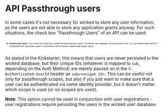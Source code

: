 # API Passthrough users

In some cases it's not necessary for wicked to store any user information, as the users are not able to store any application grants anyway. For such situations, the check box "Passthrough Users" of an API can be used:

![Passthrough Users](images/scope-lookup-passthrough-users.png)

As stated in the Kickstarter, this means that users are never persisted in the wicked database, but their unique IDs (whatever is mapped to `sub`, depending on the Auth Method) are merely passed on in the `X-Authenticated-UserId` header as `sub=<unique id>`. This can be useful not only for passthrough scopes, but also if you just want to make sure that a user can be authenticated via some identity provider, but it doesn't matter which scope is used (or no scopes are used).

**Note**: This option cannot be used in conjunction with user registrations - user registrations require persisting the users in the wicked user database.
